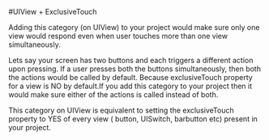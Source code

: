 #UIView + ExclusiveTouch

Adding this category (on UIView) to your project would make sure only one view would respond even when user touches 
more than one view simultaneously. 

Lets say your screen has two buttons and each triggers a different action upon pressing. If a user presses both the buttons
simultaneously, then both the actions would be called by default. Because exclusiveTouch property for a view is NO by default.If you add this category to your project then it would make sure either of the actions is called instead of both.

This category on UIView is equivalent to setting the exclusiveTouch property to YES of every view ( button, UISwitch, barbutton etc) 
present in your project.
